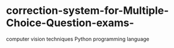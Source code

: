 # correction-system-for-Multiple-Choice-Question-exams-
computer vision techniques Python programming language
